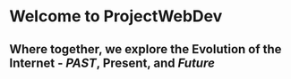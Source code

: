 # Welcome to **ProjectWebDev**
## Where together, we explore the Evolution of the Internet - *PAST*, **Present**, and **_Future_**
